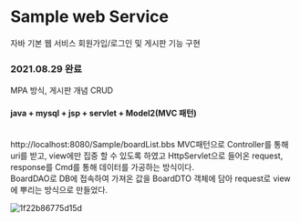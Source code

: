 # Sample web Service
자바 기본 웹 서비스
회원가입/로그인 및 게시판 기능 구현

### 2021.08.29 완료
MPA 방식, 게시판 개념 CRUD

#### java + mysql + jsp + servlet + Model2(MVC 패턴)
<br>
http://localhost:8080/Sample/boardList.bbs
MVC패턴으로 Controller를 통해 uri를 받고, view에만 집중 할 수 있도록 하였고 
HttpServlet으로 들어온 request, response를 Cmd를 통해 데이터를 가공하는 방식이다.<br>
BoardDAO로 DB에 접속하여 가져온 값을 BoardDTO 객체에 담아 request로 view에 뿌리는 방식으로 만들었다.




![1f22b86775d15d](https://user-images.githubusercontent.com/68460507/203376416-3fa9e7e4-e42c-432a-ba60-c060dbf3b473.jpg)
